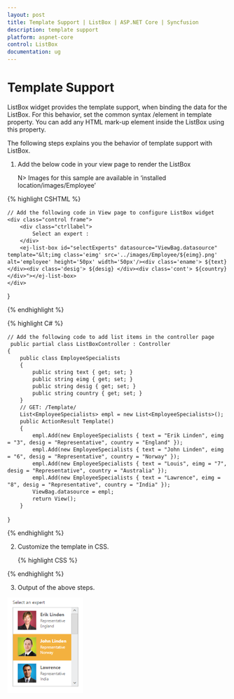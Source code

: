 ```yaml
---
layout: post
title: Template Support | ListBox | ASP.NET Core | Syncfusion
description: template support
platform: aspnet-core
control: ListBox
documentation: ug
---
```


# Template Support

ListBox widget provides the template support, when binding the data for the ListBox. For this behavior, set the common syntax /element in template property. You can add any HTML mark-up element inside the ListBox using this property.

The following steps explains you the behavior of template support with ListBox.

1. Add the below code in your view page to render the ListBox

   N> Images for this sample are available in ‘installed location/images/Employee’



  {% highlight CSHTML %}

	// Add the following code in View page to configure ListBox widget
    <div class="control frame">
        <div class="ctrllabel">
            Select an expert :
        </div>
        <ej-list-box id="selectExperts" datasource="ViewBag.datasource" template="&lt;img class='eimg' src='../images/Employee/${eimg}.png' alt='employee' height='50px' width='50px'/><div class='ename'> ${text} </div><div class='desig'> ${desig} </div><div class='cont'> ${country} </div>"></ej-list-box>        
    </div>
}
	
 {% endhighlight  %}
   
   
{% highlight C# %}
   
	// Add the following code to add list items in the controller page 
	 public partial class ListBoxController : Controller
    {
        public class EmployeeSpecialists
        {
            public string text { get; set; }
            public string eimg { get; set; }
            public string desig { get; set; }
            public string country { get; set; }
        }
        // GET: /Template/
        List<EmployeeSpecialists> empl = new List<EmployeeSpecialists>();
        public ActionResult Template()
        {
            empl.Add(new EmployeeSpecialists { text = "Erik Linden", eimg = "3", desig = "Representative", country = "England" });
            empl.Add(new EmployeeSpecialists { text = "John Linden", eimg = "6", desig = "Representative", country = "Norway" });
            empl.Add(new EmployeeSpecialists { text = "Louis", eimg = "7", desig = "Representative", country = "Australia" });
            empl.Add(new EmployeeSpecialists { text = "Lawrence", eimg = "8", desig = "Representative", country = "India" });
            ViewBag.datasource = empl;
            return View();
        }

    }

 {% endhighlight  %}
   


2. Customize the template in CSS. 


   {% highlight CSS %}

	<style>

		.eimg 
		{

			margin: 0;

			padding: 3px 10px 3px 3px;

			border: 0 none;

			width: 60px;

			height: 60px;

			float: left;

		}



		.ename 
		{

			font-weight: bold;

			padding: 6px 3px 1px 3px;

		}



		.desig, .cont 
		{

			font-size: smaller;

			padding: 3px 3px -1px 0px;

		}



		#selectexperts li 
		{

			width: 200px;

			height: 70px;

			padding: 5px;

		}

	</style>

  {% endhighlight  %}
   



3. Output of the above steps.




![](Template-Support_images/Template-Support_img2.png)



